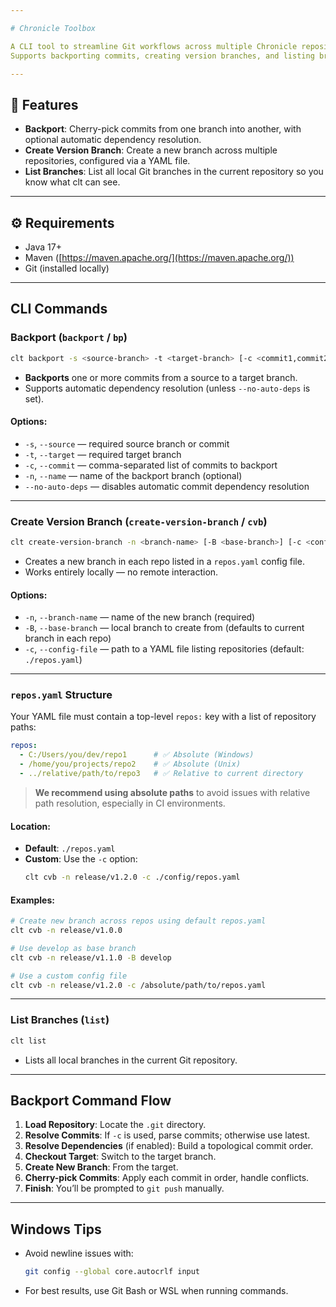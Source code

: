 ```yaml
---

# Chronicle Toolbox

A CLI tool to streamline Git workflows across multiple Chronicle repositories.  
Supports backporting commits, creating version branches, and listing branches — all from the terminal.

---
```


## 🚀 Features

- **Backport**: Cherry-pick commits from one branch into another, with optional automatic dependency resolution.
- **Create Version Branch**: Create a new branch across multiple repositories, configured via a YAML file.
- **List Branches**: List all local Git branches in the current repository so you know what clt can see.

---

## ⚙️ Requirements

- Java 17+
- Maven ([https://maven.apache.org/](https://maven.apache.org/))
- Git (installed locally)

---

## CLI Commands

### Backport (`backport` / `bp`)

```bash
clt backport -s <source-branch> -t <target-branch> [-c <commit1,commit2,...>] [-n <new-branch-name>] [--no-auto-deps]
```

- **Backports** one or more commits from a source to a target branch.
- Supports automatic dependency resolution (unless `--no-auto-deps` is set).

#### Options:
- `-s`, `--source` — required source branch or commit
- `-t`, `--target` — required target branch
- `-c`, `--commit` — comma-separated list of commits to backport
- `-n`, `--name` — name of the backport branch (optional)
- `--no-auto-deps` — disables automatic commit dependency resolution

---

### Create Version Branch (`create-version-branch` / `cvb`)

```bash
clt create-version-branch -n <branch-name> [-B <base-branch>] [-c <config-file>]
```

- Creates a new branch in each repo listed in a `repos.yaml` config file.
- Works entirely locally — no remote interaction.

#### Options:
- `-n`, `--branch-name` — name of the new branch (required)
- `-B`, `--base-branch` — local branch to create from (defaults to current branch in each repo)
- `-c`, `--config-file` — path to a YAML file listing repositories (default: `./repos.yaml`)

---

### `repos.yaml` Structure

Your YAML file must contain a top-level `repos:` key with a list of repository paths:

```yaml
repos:
  - C:/Users/you/dev/repo1      # ✅ Absolute (Windows)
  - /home/you/projects/repo2    # ✅ Absolute (Unix)
  - ../relative/path/to/repo3   # ✅ Relative to current directory
```

> **We recommend using absolute paths** to avoid issues with relative path resolution, especially in CI environments.

#### Location:

- **Default**: `./repos.yaml`
- **Custom**: Use the `-c` option:
  ```bash
  clt cvb -n release/v1.2.0 -c ./config/repos.yaml
  ```

#### Examples:

```bash
# Create new branch across repos using default repos.yaml
clt cvb -n release/v1.0.0

# Use develop as base branch
clt cvb -n release/v1.1.0 -B develop

# Use a custom config file
clt cvb -n release/v1.2.0 -c /absolute/path/to/repos.yaml
```

---

### List Branches (`list`)

```bash
clt list
```

- Lists all local branches in the current Git repository.

---

## Backport Command Flow

1. **Load Repository**: Locate the `.git` directory.
2. **Resolve Commits**: If `-c` is used, parse commits; otherwise use latest.
3. **Resolve Dependencies** (if enabled): Build a topological commit order.
4. **Checkout Target**: Switch to the target branch.
5. **Create New Branch**: From the target.
6. **Cherry-pick Commits**: Apply each commit in order, handle conflicts.
7. **Finish**: You’ll be prompted to `git push` manually.

---

## Windows Tips

- Avoid newline issues with:
  ```bash
  git config --global core.autocrlf input
  ```
- For best results, use Git Bash or WSL when running commands.